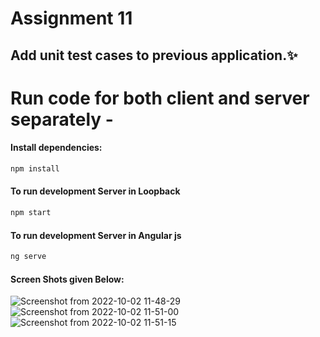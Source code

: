 # Assignment 11

## Add unit test cases to previous application.✨

# Run code for both client and server separately -
#### Install dependencies:
```sh
npm install
```

#### To run development Server in Loopback
```sh
npm start
```
#### To run development Server in Angular js
```sh
ng serve
```
#### Screen Shots given Below:

![Screenshot from 2022-10-02 11-48-29](https://user-images.githubusercontent.com/107537420/193440840-c7ac12a6-617a-4e13-9501-4515b9a04ed6.png)
![Screenshot from 2022-10-02 11-51-00](https://user-images.githubusercontent.com/107537420/193440896-db720c30-d822-47bc-bdc1-e0574cb613aa.png)
![Screenshot from 2022-10-02 11-51-15](https://user-images.githubusercontent.com/107537420/193440898-d70165ef-161b-452b-9e48-ffc2e7613e5a.png)

